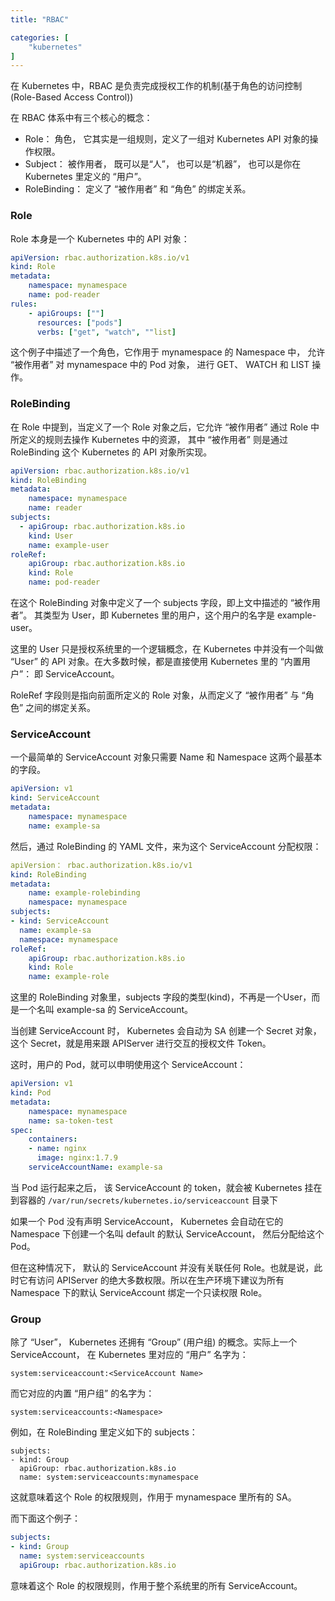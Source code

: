 ```yaml
---
title: "RBAC"

categories: [
    "kubernetes"
]
---
```


在 Kubernetes 中，RBAC 是负责完成授权工作的机制(基于角色的访问控制(Role-Based Access Control))

在 RBAC 体系中有三个核心的概念：

- Role： 角色， 它其实是一组规则，定义了一组对 Kubernetes API 对象的操作权限。
- Subject： 被作用者， 既可以是“人”， 也可以是“机器”， 也可以是你在 Kubernetes 里定义的 “用户”。
- RoleBinding： 定义了 “被作用者” 和 “角色” 的绑定关系。

### Role

Role 本身是一个 Kubernetes 中的 API 对象：

```yaml
apiVersion: rbac.authorization.k8s.io/v1
kind: Role
metadata:
    namespace: mynamespace
    name: pod-reader
rules: 
    - apiGroups: [""]
      resources: ["pods"]
      verbs: ["get", "watch", ""list]
```

这个例子中描述了一个角色，它作用于 mynamespace 的 Namespace 中， 允许 “被作用者” 对 mynamespace 中的 Pod 对象， 进行 GET、 WATCH 和 LIST 操作。

### RoleBinding

在 Role 中提到，当定义了一个 Role 对象之后，它允许 “被作用者” 通过 Role 中所定义的规则去操作 Kubernetes 中的资源， 其中 “被作用者” 则是通过 RoleBinding 这个 Kubernetes 的 API 对象所实现。

```yaml
apiVersion: rbac.authorization.k8s.io/v1
kind: RoleBinding
metadata:
    namespace: mynamespace
    name: reader
subjects:
  - apiGroup: rbac.authorization.k8s.io
    kind: User
    name: example-user
roleRef:
    apiGroup: rbac.authorization.k8s.io
    kind: Role
    name: pod-reader
```

在这个 RoleBinding 对象中定义了一个 subjects 字段，即上文中描述的 “被作用者”。 其类型为 User，即 Kubernetes 里的用户，这个用户的名字是 example-user。

这里的 User 只是授权系统里的一个逻辑概念，在 Kubernetes 中并没有一个叫做 “User” 的 API 对象。在大多数时候，都是直接使用 Kubernetes 里的 “内置用户”： 即 ServiceAccount。

RoleRef 字段则是指向前面所定义的 Role 对象，从而定义了 “被作用者” 与 “角色” 之间的绑定关系。

### ServiceAccount

一个最简单的 ServiceAccount 对象只需要 Name 和 Namespace 这两个最基本的字段。

```yaml
apiVersion: v1
kind: ServiceAccount
metadata:
    namespace: mynamespace
    name: example-sa
```

然后，通过 RoleBinding 的 YAML 文件，来为这个 ServiceAccount 分配权限：

```yaml
apiVersion： rbac.authorization.k8s.io/v1
kind: RoleBinding
metadata:
    name: example-rolebinding
    namespace: mynamespace
subjects:
- kind: ServiceAccount
  name: example-sa
  namespace: mynamespace
roleRef:
    apiGroup: rbac.authorization.k8s.io
    kind: Role
    name: example-role
```

这里的 RoleBinding 对象里，subjects 字段的类型(kind)，不再是一个User，而是一个名叫 example-sa 的 ServiceAccount。

当创建 ServiceAccount 时， Kubernetes 会自动为 SA 创建一个 Secret 对象，这个 Secret，就是用来跟 APIServer 进行交互的授权文件 Token。

这时，用户的 Pod，就可以申明使用这个 ServiceAccount：

```yaml
apiVersion: v1
kind: Pod
metadata:
    namespace: mynamespace
    name: sa-token-test
spec:
    containers:
    - name: nginx
      image: nginx:1.7.9
    serviceAccountName: example-sa
```

当 Pod 运行起来之后， 该 ServiceAccount 的 token，就会被 Kubernetes 挂在到容器的 `/var/run/secrets/kubernetes.io/serviceaccount` 目录下

如果一个 Pod 没有声明 ServiceAccount， Kubernetes 会自动在它的 Namespace 下创建一个名叫 default 的默认 ServiceAccount， 然后分配给这个 Pod。

但在这种情况下， 默认的 ServiceAccount 并没有关联任何 Role。也就是说，此时它有访问 APIServer 的绝大多数权限。所以在生产环境下建议为所有 Namespace 下的默认 ServiceAccount 绑定一个只读权限 Role。

### Group

除了 “User”， Kubernetes 还拥有 “Group” (用户组) 的概念。实际上一个 ServiceAccount， 在 Kubernetes 里对应的 “用户” 名字为：

```
system:serviceaccount:<ServiceAccount Name>
```

而它对应的内置 “用户组” 的名字为：

```
system:serviceaccounts:<Namespace>
```

例如，在 RoleBinding 里定义如下的 subjects：

```ymal
subjects:
- kind: Group
  apiGroup: rbac.authorization.k8s.io
  name: system:serviceaccounts:mynamespace
```

这就意味着这个 Role 的权限规则，作用于 mynamespace 里所有的 SA。

而下面这个例子：

```yaml
subjects:
- kind: Group
  name: system:serviceaccounts
  apiGroup: rbac.authorization.k8s.io
```

意味着这个 Role 的权限规则，作用于整个系统里的所有 ServiceAccount。